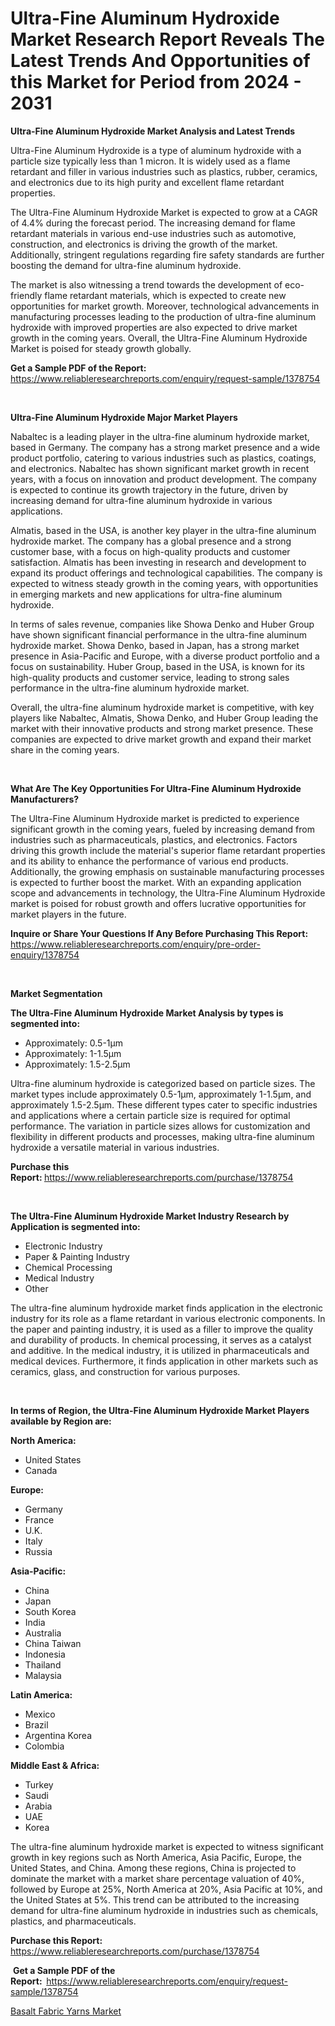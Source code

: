 <p><h1>Ultra-Fine Aluminum Hydroxide Market Research Report Reveals The Latest Trends And Opportunities of this Market for Period from 2024 - 2031</h1></p><p><strong>Ultra-Fine Aluminum Hydroxide Market Analysis and Latest Trends</strong></p>
<p><p>Ultra-Fine Aluminum Hydroxide is a type of aluminum hydroxide with a particle size typically less than 1 micron. It is widely used as a flame retardant and filler in various industries such as plastics, rubber, ceramics, and electronics due to its high purity and excellent flame retardant properties.</p><p>The Ultra-Fine Aluminum Hydroxide Market is expected to grow at a CAGR of 4.4% during the forecast period. The increasing demand for flame retardant materials in various end-use industries such as automotive, construction, and electronics is driving the growth of the market. Additionally, stringent regulations regarding fire safety standards are further boosting the demand for ultra-fine aluminum hydroxide.</p><p>The market is also witnessing a trend towards the development of eco-friendly flame retardant materials, which is expected to create new opportunities for market growth. Moreover, technological advancements in manufacturing processes leading to the production of ultra-fine aluminum hydroxide with improved properties are also expected to drive market growth in the coming years. Overall, the Ultra-Fine Aluminum Hydroxide Market is poised for steady growth globally.</p></p>
<p><strong>Get a Sample PDF of the Report:&nbsp;</strong> <a href="https://www.reliableresearchreports.com/enquiry/request-sample/1378754">https://www.reliableresearchreports.com/enquiry/request-sample/1378754</a></p>
<p>&nbsp;</p>
<p><strong>Ultra-Fine Aluminum Hydroxide Major Market Players</strong></p>
<p><p>Nabaltec is a leading player in the ultra-fine aluminum hydroxide market, based in Germany. The company has a strong market presence and a wide product portfolio, catering to various industries such as plastics, coatings, and electronics. Nabaltec has shown significant market growth in recent years, with a focus on innovation and product development. The company is expected to continue its growth trajectory in the future, driven by increasing demand for ultra-fine aluminum hydroxide in various applications.</p><p>Almatis, based in the USA, is another key player in the ultra-fine aluminum hydroxide market. The company has a global presence and a strong customer base, with a focus on high-quality products and customer satisfaction. Almatis has been investing in research and development to expand its product offerings and technological capabilities. The company is expected to witness steady growth in the coming years, with opportunities in emerging markets and new applications for ultra-fine aluminum hydroxide.</p><p>In terms of sales revenue, companies like Showa Denko and Huber Group have shown significant financial performance in the ultra-fine aluminum hydroxide market. Showa Denko, based in Japan, has a strong market presence in Asia-Pacific and Europe, with a diverse product portfolio and a focus on sustainability. Huber Group, based in the USA, is known for its high-quality products and customer service, leading to strong sales performance in the ultra-fine aluminum hydroxide market.</p><p>Overall, the ultra-fine aluminum hydroxide market is competitive, with key players like Nabaltec, Almatis, Showa Denko, and Huber Group leading the market with their innovative products and strong market presence. These companies are expected to drive market growth and expand their market share in the coming years.</p></p>
<p>&nbsp;</p>
<p><strong>What Are The Key Opportunities For Ultra-Fine Aluminum Hydroxide Manufacturers?</strong></p>
<p><p>The Ultra-Fine Aluminum Hydroxide market is predicted to experience significant growth in the coming years, fueled by increasing demand from industries such as pharmaceuticals, plastics, and electronics. Factors driving this growth include the material's superior flame retardant properties and its ability to enhance the performance of various end products. Additionally, the growing emphasis on sustainable manufacturing processes is expected to further boost the market. With an expanding application scope and advancements in technology, the Ultra-Fine Aluminum Hydroxide market is poised for robust growth and offers lucrative opportunities for market players in the future.</p></p>
<p><strong>Inquire or Share Your Questions If Any Before Purchasing This Report:</strong> <a href="https://www.reliableresearchreports.com/enquiry/pre-order-enquiry/1378754">https://www.reliableresearchreports.com/enquiry/pre-order-enquiry/1378754</a></p>
<p>&nbsp;</p>
<p><strong>Market Segmentation</strong></p>
<p><strong>The Ultra-Fine Aluminum Hydroxide Market Analysis by types is segmented into:</strong></p>
<p><ul><li>Approximately: 0.5-1μm</li><li>Approximately: 1-1.5μm</li><li>Approximately: 1.5-2.5μm</li></ul></p>
<p><p>Ultra-fine aluminum hydroxide is categorized based on particle sizes. The market types include approximately 0.5-1μm, approximately 1-1.5μm, and approximately 1.5-2.5μm. These different types cater to specific industries and applications where a certain particle size is required for optimal performance. The variation in particle sizes allows for customization and flexibility in different products and processes, making ultra-fine aluminum hydroxide a versatile material in various industries.</p></p>
<p><strong>Purchase this Report:&nbsp;</strong><a href="https://www.reliableresearchreports.com/purchase/1378754">https://www.reliableresearchreports.com/purchase/1378754</a></p>
<p>&nbsp;</p>
<p><strong>The Ultra-Fine Aluminum Hydroxide Market Industry Research by Application is segmented into:</strong></p>
<p><ul><li>Electronic Industry</li><li>Paper & Painting Industry</li><li>Chemical Processing</li><li>Medical Industry</li><li>Other</li></ul></p>
<p><p>The ultra-fine aluminum hydroxide market finds application in the electronic industry for its role as a flame retardant in various electronic components. In the paper and painting industry, it is used as a filler to improve the quality and durability of products. In chemical processing, it serves as a catalyst and additive. In the medical industry, it is utilized in pharmaceuticals and medical devices. Furthermore, it finds application in other markets such as ceramics, glass, and construction for various purposes.</p></p>
<p>&nbsp;</p>
<p><strong>In terms of Region, the Ultra-Fine Aluminum Hydroxide Market Players available by Region are:</strong></p>
<p>
    <p> <strong> North America: </strong>
        <ul>
            <li>United States</li>
            <li>Canada</li>
        </ul>
        </p> 
    <p> <strong> Europe: </strong>
        <ul>
            <li>Germany</li>
            <li>France</li>
            <li>U.K.</li>
            <li>Italy</li>
            <li>Russia</li>
        </ul>
        </p> 
    <p> <strong> Asia-Pacific: </strong>
        <ul>
            <li>China</li>
            <li>Japan</li>
            <li>South Korea</li>
            <li>India</li>
            <li>Australia</li>
            <li>China Taiwan</li>
            <li>Indonesia</li>
            <li>Thailand</li>
            <li>Malaysia</li>
        </ul>
        </p> 
    <p> <strong> Latin America: </strong>
        <ul>
            <li>Mexico</li>
            <li>Brazil</li>
            <li>Argentina Korea</li>
            <li>Colombia</li>
        </ul>
        </p> 
    <p> <strong> Middle East & Africa: </strong>
        <ul>
            <li>Turkey</li>
            <li>Saudi</li>
            <li>Arabia</li>
            <li>UAE</li>
            <li>Korea</li>
        </ul>
    </p>
    </p>
<p><p>The ultra-fine aluminum hydroxide market is expected to witness significant growth in key regions such as North America, Asia Pacific, Europe, the United States, and China. Among these regions, China is projected to dominate the market with a market share percentage valuation of 40%, followed by Europe at 25%, North America at 20%, Asia Pacific at 10%, and the United States at 5%. This trend can be attributed to the increasing demand for ultra-fine aluminum hydroxide in industries such as chemicals, plastics, and pharmaceuticals.</p></p>
<p><strong>Purchase this Report: </strong><a href="https://www.reliableresearchreports.com/purchase/1378754">https://www.reliableresearchreports.com/purchase/1378754</a></p>
<p>&nbsp;<strong>Get a Sample PDF of the Report:&nbsp;&nbsp;</strong><a href="https://www.reliableresearchreports.com/enquiry/request-sample/1378754">https://www.reliableresearchreports.com/enquiry/request-sample/1378754</a></p>
<p><strong></strong></p>
<p><p><a href="https://github.com/Sherrillcrooksxa8i18ucf2m/Market-Research-Report-List-1/blob/main/basalt-fabric-yarns-market.md">Basalt Fabric Yarns Market</a></p></p>